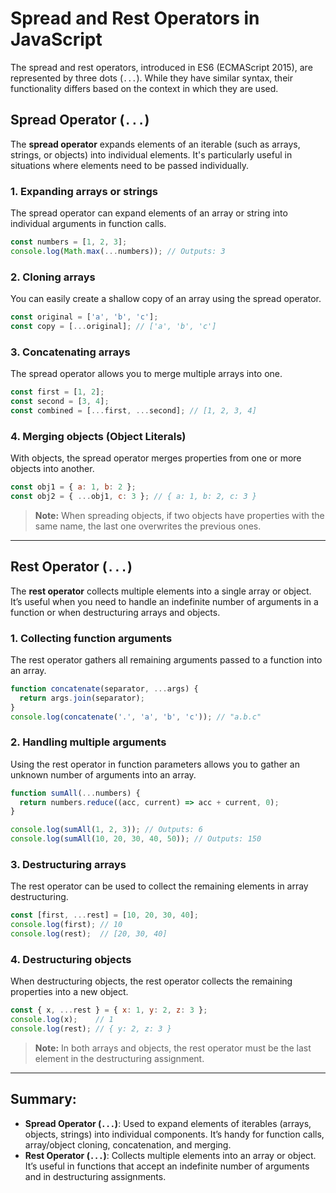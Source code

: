 # Spread and Rest Operators in JavaScript

The spread and rest operators, introduced in ES6 (ECMAScript 2015), are represented by three dots (`...`). While they have similar syntax, their functionality differs based on the context in which they are used.

## Spread Operator (`...`)

The **spread operator** expands elements of an iterable (such as arrays, strings, or objects) into individual elements. It's particularly useful in situations where elements need to be passed individually.

### 1. Expanding arrays or strings
The spread operator can expand elements of an array or string into individual arguments in function calls.

```js
const numbers = [1, 2, 3];
console.log(Math.max(...numbers)); // Outputs: 3
```

### 2. Cloning arrays
You can easily create a shallow copy of an array using the spread operator.

```js
const original = ['a', 'b', 'c'];
const copy = [...original]; // ['a', 'b', 'c']
```

### 3. Concatenating arrays
The spread operator allows you to merge multiple arrays into one.

```js
const first = [1, 2];
const second = [3, 4];
const combined = [...first, ...second]; // [1, 2, 3, 4]
```

### 4. Merging objects (Object Literals)
With objects, the spread operator merges properties from one or more objects into another.

```js
const obj1 = { a: 1, b: 2 };
const obj2 = { ...obj1, c: 3 }; // { a: 1, b: 2, c: 3 }
```

> **Note:** When spreading objects, if two objects have properties with the same name, the last one overwrites the previous ones.

---

## Rest Operator (`...`)

The **rest operator** collects multiple elements into a single array or object. It’s useful when you need to handle an indefinite number of arguments in a function or when destructuring arrays and objects.

### 1. Collecting function arguments
The rest operator gathers all remaining arguments passed to a function into an array.

```js
function concatenate(separator, ...args) {
  return args.join(separator);
}
console.log(concatenate('.', 'a', 'b', 'c')); // "a.b.c"
```

### 2. Handling multiple arguments
Using the rest operator in function parameters allows you to gather an unknown number of arguments into an array.

```js
function sumAll(...numbers) {
  return numbers.reduce((acc, current) => acc + current, 0);
}

console.log(sumAll(1, 2, 3)); // Outputs: 6
console.log(sumAll(10, 20, 30, 40, 50)); // Outputs: 150
```

### 3. Destructuring arrays
The rest operator can be used to collect the remaining elements in array destructuring.

```js
const [first, ...rest] = [10, 20, 30, 40];
console.log(first); // 10
console.log(rest);  // [20, 30, 40]
```

### 4. Destructuring objects
When destructuring objects, the rest operator collects the remaining properties into a new object.

```js
const { x, ...rest } = { x: 1, y: 2, z: 3 };
console.log(x);    // 1
console.log(rest); // { y: 2, z: 3 }
```

> **Note:** In both arrays and objects, the rest operator must be the last element in the destructuring assignment.

---

## Summary:

- **Spread Operator (`...`)**: Used to expand elements of iterables (arrays, objects, strings) into individual components. It’s handy for function calls, array/object cloning, concatenation, and merging.
- **Rest Operator (`...`)**: Collects multiple elements into an array or object. It’s useful in functions that accept an indefinite number of arguments and in destructuring assignments.

